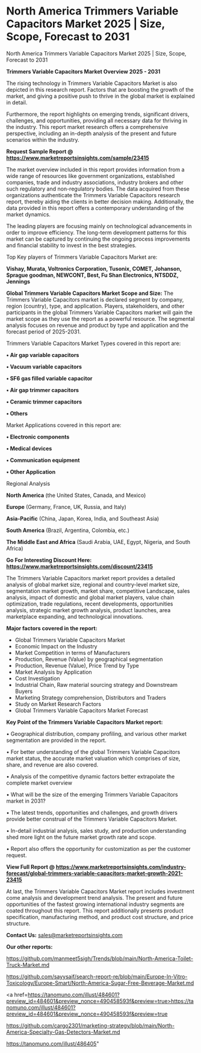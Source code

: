 # North America Trimmers Variable Capacitors Market 2025 | Size, Scope, Forecast to 2031
North America Trimmers Variable Capacitors Market 2025 | Size, Scope, Forecast to 2031

<Strong> Trimmers Variable Capacitors Market Overview 2025 - 2031</strong>

The rising technology in Trimmers Variable Capacitors Market is also depicted in this research report. Factors that are boosting the growth of the market, and giving a positive push to thrive in the global market is explained in detail.

Furthermore, the report highlights on emerging trends, significant drivers, challenges, and opportunities, providing all necessary data for thriving in the industry. This report market research offers a comprehensive perspective, including an in-depth analysis of the present and future scenarios within the industry.

<strong>Request Sample Report @ <a href=https://www.marketreportsinsights.com/sample/23415>https://www.marketreportsinsights.com/sample/23415</a></strong>

The market overview included in this report provides information from a wide range of resources like government organizations, established companies, trade and industry associations, industry brokers and other such regulatory and non-regulatory bodies. The data acquired from these organizations authenticate the Trimmers Variable Capacitors research report, thereby aiding the clients in better decision making. Additionally, the data provided in this report offers a contemporary understanding of the market dynamics.

The leading players are focusing mainly on technological advancements in order to improve efficiency. The long-term development patterns for this market can be captured by continuing the ongoing process improvements and financial stability to invest in the best strategies.

Top Key players of Trimmers Variable Capacitors Market are:

<strong>Vishay, Murata, Voltronics Corporation, Tusonix, COMET, Johanson, Sprague goodman, NEWCONT, Best, Fu Shan Electronics, NTSDDZ, Jennings</strong>

<strong><b>Global Trimmers Variable Capacitors Market Scope and Size:</b></strong>
The Trimmers Variable Capacitors market is declared segment by company, region (country), type, and application. Players, stakeholders, and other participants in the global Trimmers Variable Capacitors market will gain the market scope as they use the report as a powerful resource. The segmental analysis focuses on revenue and product by type and application and the forecast period of 2025-2031.

Trimmers Variable Capacitors Market Types covered in this report are:

<strong>• Air gap variable capacitors

• Vacuum variable capacitors

• SF6 gas filled variable capacitor

• Air gap trimmer capacitors

• Ceramic trimmer capacitors

• Others</strong>

Market Applications covered in this report are:

<strong>• Electronic components

• Medical devices

• Communication equipment

• Other Application</strong> 

Regional Analysis

<strong>North America</strong> (the United States, Canada, and Mexico)

<strong>Europe</strong> (Germany, France, UK, Russia, and Italy)

<strong>Asia-Pacific</strong> (China, Japan, Korea, India, and Southeast Asia)

<strong>South America</strong> (Brazil, Argentina, Colombia, etc.)

<strong>The Middle East and Africa</strong> (Saudi Arabia, UAE, Egypt, Nigeria, and South Africa)

<strong>Go For Interesting Discount Here: <a href=https://www.marketreportsinsights.com/discount/23415>https://www.marketreportsinsights.com/discount/23415</a></strong>

The Trimmers Variable Capacitors market report provides a detailed analysis of global market size, regional and country-level market size, segmentation market growth, market share, competitive Landscape, sales analysis, impact of domestic and global market players, value chain optimization, trade regulations, recent developments, opportunities analysis, strategic market growth analysis, product launches, area marketplace expanding, and technological innovations.

<strong><b>Major factors covered in the report:</b></strong>
<ul>
  <li>Global Trimmers Variable Capacitors Market </li>
  <li>Economic Impact on the Industry</li>
  <li>Market Competition in terms of Manufacturers</li>
  <li>Production, Revenue (Value) by geographical segmentation</li>
  <li>Production, Revenue (Value), Price Trend by Type</li>
  <li>Market Analysis by Application</li>
  <li>Cost Investigation</li>
  <li>Industrial Chain, Raw material sourcing strategy and Downstream Buyers</li>
  <li>Marketing Strategy comprehension, Distributors and Traders</li>
  <li>Study on Market Research Factors</li>
  <li>Global Trimmers Variable Capacitors Market Forecast</li>
</ul>

<strong><b>Key Point of the Trimmers Variable Capacitors Market report:</b></strong>

• Geographical distribution, company profiling, and various other market segmentation are provided in the report.

• For better understanding of the global Trimmers Variable Capacitors market status, the accurate market valuation which comprises of size, share, and revenue are also covered.

• Analysis of the competitive dynamic factors better extrapolate the complete market overview

• What will be the size of the emerging Trimmers Variable Capacitors market in 2031?

• The latest trends, opportunities and challenges, and growth drivers provide better construal of the Trimmers Variable Capacitors Market.

• In-detail industrial analysis, sales study, and production understanding shed more light on the future market growth rate and scope.

• Report also offers the opportunity for customization as per the customer request.

<strong><b>View Full Report @ <a href=https://www.marketreportsinsights.com/industry-forecast/global-trimmers-variable-capacitors-market-growth-2021-23415>https://www.marketreportsinsights.com/industry-forecast/global-trimmers-variable-capacitors-market-growth-2021-23415</a></b></strong>


At last, the Trimmers Variable Capacitors Market report includes investment come analysis and development trend analysis. The present and future opportunities of the fastest growing international industry segments are coated throughout this report. This report additionally presents product specification, manufacturing method, and product cost structure, and price structure.

<strong>Contact Us:</strong>
sales@marketreportsinsights.com

<strong>Our other reports:</strong>

<a href=https://github.com/manmeet5sigh/Trends/blob/main/North-America-Toilet-Truck-Market.md>https://github.com/manmeet5sigh/Trends/blob/main/North-America-Toilet-Truck-Market.md</a>

<a href=https://github.com/sayysaif/search-report-re/blob/main/Europe-In-Vitro-Toxicology/Europe-Smart/North-America-Sugar-Free-Beverage-Market.md>https://github.com/sayysaif/search-report-re/blob/main/Europe-In-Vitro-Toxicology/Europe-Smart/North-America-Sugar-Free-Beverage-Market.md</a>

<a href=https://tanomuno.com/illust/484601?preview_id=484601&preview_nonce=490458593f&preview=true>https://tanomuno.com/illust/484601?preview_id=484601&preview_nonce=490458593f&preview=true</a>

<a href=https://github.com/cargo2301/marketing-strategy/blob/main/North-America-Specialty-Gas-Detectors-Market.md>https://github.com/cargo2301/marketing-strategy/blob/main/North-America-Specialty-Gas-Detectors-Market.md</a>

<a href=https://tanomuno.com/illust/486405>https://tanomuno.com/illust/486405</a>"
